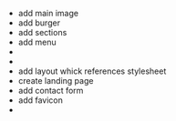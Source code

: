 - add main image
- add burger
- add sections
- add menu
-
-
- add layout whick references stylesheet
- create landing page
- add contact form
- add favicon
-
